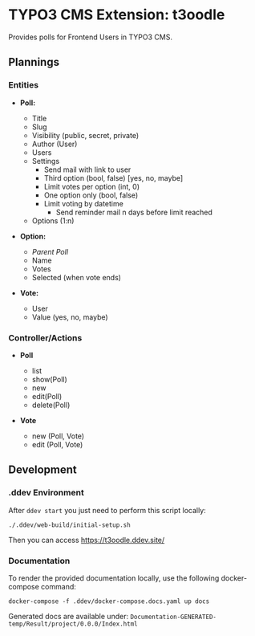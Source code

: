 # TYPO3 CMS Extension: t3oodle

Provides polls for Frontend Users in TYPO3 CMS.


## Plannings 

### Entities

* **Poll:**
    * Title
    * Slug
    * Visibility (public, secret, private)
    * Author (User)
    * Users
    * Settings
        - Send mail with link to user
        - Third option (bool, false) [yes, no, maybe]
        - Limit votes per option (int, 0)
        - One option only (bool, false)
        - Limit voting by datetime
            - Send reminder mail n days before limit reached
    * Options (1:n)

* **Option:**
    * *Parent Poll*
    * Name
    * Votes
    * Selected (when vote ends)
    
* **Vote:**
    * User
    * Value (yes, no, maybe)


### Controller/Actions

* **Poll**
    *  list
    *  show(Poll)
    *  new
    *  edit(Poll)
    *  delete(Poll)

* **Vote**
    * new (Poll, Vote)
    * edit (Poll, Vote)


## Development

### .ddev Environment

After ``ddev start`` you just need to perform this script locally:

```
./.ddev/web-build/initial-setup.sh
```

Then you can access https://t3oodle.ddev.site/


### Documentation

To render the provided documentation locally, use the following docker-compose command:

```
docker-compose -f .ddev/docker-compose.docs.yaml up docs
```

Generated docs are available under: ``Documentation-GENERATED-temp/Result/project/0.0.0/Index.html``
